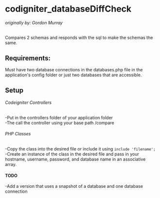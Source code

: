 # codigniter_databaseDiffCheck
###### originally by: Gordon Murray
Compares 2 schemas and responds with the sql to make the schemas the same.
## Requirements:
Must have two database connections in the databases.php file in the application's config folder or just two databases that are accessible.
## Setup
###### Codeigniter Controllers
-Put in the controllers folder of your application folder  
-The call the controller using your base path /compare
###### PHP Classes
-Copy the class into the desired file or include it using ``include 'filename';``  
-Create an instance of the class in the desired file and pass in your hostname, username, password, and database name in an associative array.  
#### TODO
-Add a version that uses a snapshot of a database and one database connection  

